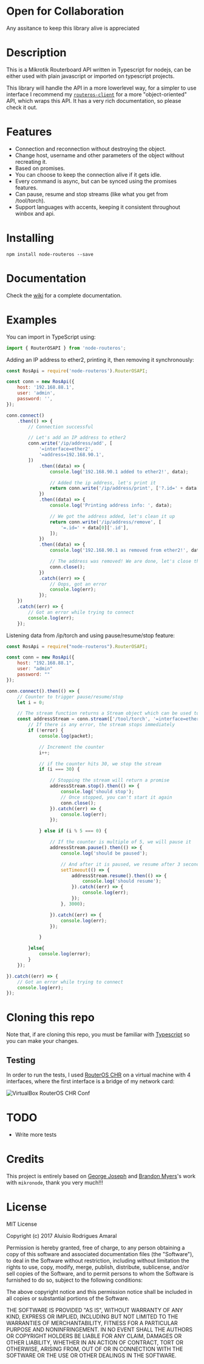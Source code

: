 # Open for Collaboration

Any assitance to keep this library alive is appreciated

# Description

This is a Mikrotik Routerboard API written in Typescript for nodejs, can be either used with plain javascript or imported on typescript projects.

This library will handle the API in a more lowerlevel way, for a simpler to use interface I recommend my [`routeros-client`](https://github.com/aluisiora/routeros-client) for a more "object-oriented" API, which wraps this API. It has a very rich documentation, so please check it out.

# Features

-   Connection and reconnection without destroying the object.
-   Change host, username and other parameters of the object without recreating it.
-   Based on promises.
-   You can choose to keep the connection alive if it gets idle.
-   Every command is async, but can be synced using the promises features.
-   Can pause, resume and stop streams (like what you get from /tool/torch).
-   Support languages with accents, keeping it consistent throughout winbox and api.

# Installing

```
npm install node-routeros --save
```

# Documentation

Check the [wiki](https://github.com/aluisiora/node-routeros/wiki) for a complete documentation.

# Examples

You can import in TypeScript using:

```typescript
import { RouterOSAPI } from 'node-routeros';
```

Adding an IP address to ether2, printing it, then removing it synchronously:

```javascript
const RosApi = require('node-routeros').RouterOSAPI;

const conn = new RosApi({
    host: '192.168.88.1',
    user: 'admin',
    password: '',
});

conn.connect()
    .then(() => {
        // Connection successful

        // Let's add an IP address to ether2
        conn.write('/ip/address/add', [
            '=interface=ether2',
            '=address=192.168.90.1',
        ])
            .then((data) => {
                console.log('192.168.90.1 added to ether2!', data);

                // Added the ip address, let's print it
                return conn.write('/ip/address/print', ['?.id=' + data[0].ret]);
            })
            .then((data) => {
                console.log('Printing address info: ', data);

                // We got the address added, let's clean it up
                return conn.write('/ip/address/remove', [
                    '=.id=' + data[0]['.id'],
                ]);
            })
            .then((data) => {
                console.log('192.168.90.1 as removed from ether2!', data);

                // The address was removed! We are done, let's close the connection
                conn.close();
            })
            .catch((err) => {
                // Oops, got an error
                console.log(err);
            });
    })
    .catch((err) => {
        // Got an error while trying to connect
        console.log(err);
    });
```

Listening data from /ip/torch and using pause/resume/stop feature:

```javascript
const RosApi = require("node-routeros").RouterOSAPI;

const conn = new RosApi({
    host: "192.168.88.1",
    user: "admin"
    password: ""
});

conn.connect().then(() => {
    // Counter to trigger pause/resume/stop
    let i = 0;

    // The stream function returns a Stream object which can be used to pause/resume/stop the stream
    const addressStream = conn.stream(['/tool/torch', '=interface=ether1'], (error, packet) => {
        // If there is any error, the stream stops immediately
        if (!error) {
            console.log(packet);

            // Increment the counter
            i++;

            // if the counter hits 30, we stop the stream
            if (i === 30) {

                // Stopping the stream will return a promise
                addressStream.stop().then(() => {
                    console.log('should stop');
                    // Once stopped, you can't start it again
                    conn.close();
                }).catch((err) => {
                    console.log(err);
                });

            } else if (i % 5 === 0) {

                // If the counter is multiple of 5, we will pause it
                addressStream.pause().then(() => {
                    console.log('should be paused');

                    // And after it is paused, we resume after 3 seconds
                    setTimeout(() => {
                        addressStream.resume().then(() => {
                            console.log('should resume');
                        }).catch((err) => {
                            console.log(err);
                        });
                    }, 3000);

                }).catch((err) => {
                    console.log(err);
                });

            }

        }else{
            console.log(error);
        }
    });

}).catch((err) => {
    // Got an error while trying to connect
    console.log(err);
});
```

# Cloning this repo

Note that, if are cloning this repo, you must be familiar with [Typescript](https://www.typescriptlang.org/) so you can make your changes.

## Testing

In order to run the tests, I used [RouterOS CHR](https://mikrotik.com/download) on a virtual machine with 4 interfaces, where the first interface is a bridge of my network card:

![VirtualBox RouterOS CHR Conf](https://raw.githubusercontent.com/aluisiora/routeros-client/master/images/routeros-chr-interfaces.gif)

# TODO

-   Write more tests

# Credits

This project is entirely based on [George Joseph](https://github.com/f5eng/mikronode-ng) and [Brandon Myers](https://github.com/Trakkasure/mikronode)'s work with `mikronode`, thank you very much!!!

# License

MIT License

Copyright (c) 2017 Aluísio Rodrigues Amaral

Permission is hereby granted, free of charge, to any person obtaining a copy
of this software and associated documentation files (the "Software"), to deal
in the Software without restriction, including without limitation the rights
to use, copy, modify, merge, publish, distribute, sublicense, and/or sell
copies of the Software, and to permit persons to whom the Software is
furnished to do so, subject to the following conditions:

The above copyright notice and this permission notice shall be included in all
copies or substantial portions of the Software.

THE SOFTWARE IS PROVIDED "AS IS", WITHOUT WARRANTY OF ANY KIND, EXPRESS OR
IMPLIED, INCLUDING BUT NOT LIMITED TO THE WARRANTIES OF MERCHANTABILITY,
FITNESS FOR A PARTICULAR PURPOSE AND NONINFRINGEMENT. IN NO EVENT SHALL THE
AUTHORS OR COPYRIGHT HOLDERS BE LIABLE FOR ANY CLAIM, DAMAGES OR OTHER
LIABILITY, WHETHER IN AN ACTION OF CONTRACT, TORT OR OTHERWISE, ARISING FROM,
OUT OF OR IN CONNECTION WITH THE SOFTWARE OR THE USE OR OTHER DEALINGS IN THE
SOFTWARE.
